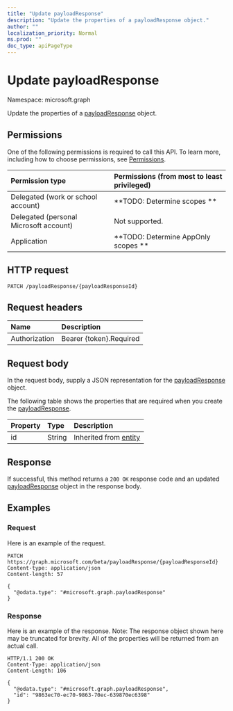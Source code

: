 ```yaml
---
title: "Update payloadResponse"
description: "Update the properties of a payloadResponse object."
author: ""
localization_priority: Normal
ms.prod: ""
doc_type: apiPageType
---
```


# Update payloadResponse

Namespace: microsoft.graph

Update the properties of a [payloadResponse](../resources/payloadresponse.md) object.

## Permissions
One of the following permissions is required to call this API. To learn more, including how to choose permissions, see [Permissions](/concepts/permissions-reference.md).

|Permission type|Permissions (from most to least privileged)|
|:---|:---|
|Delegated (work or school account)|**TODO: Determine scopes **|
|Delegated (personal Microsoft account)|Not supported.|
|Application|**TODO: Determine AppOnly scopes **|

## HTTP request
<!-- {
  "blockType": "ignored"
}
-->
``` http
PATCH /payloadResponse/{payloadResponseId}
```

## Request headers
|Name|Description|
|:---|:---|
|Authorization|Bearer {token}.Required|

## Request body
In the request body, supply a JSON representation for the [payloadResponse](../resources/payloadresponse.md) object.

The following table shows the properties that are required when you create the [payloadResponse](../resources/payloadresponse.md).

|Property|Type|Description|
|:---|:---|:---|
|id|String| Inherited from [entity](../resources/entity.md)|



## Response
If successful, this method returns a `200 OK` response code and an updated [payloadResponse](../resources/payloadresponse.md) object in the response body.

## Examples

### Request
Here is an example of the request.
<!-- {
  "blockType": "request",
  "name": "update_payloadresponse"
}
-->
``` http
PATCH https://graph.microsoft.com/beta/payloadResponse/{payloadResponseId}
Content-type: application/json
Content-length: 57

{
  "@odata.type": "#microsoft.graph.payloadResponse"
}
```

### Response
Here is an example of the response. Note: The response object shown here may be truncated for brevity. All of the properties will be returned from an actual call.
<!-- {
  "blockType": "response",
  "truncated": true
}
-->
``` http
HTTP/1.1 200 OK
Content-Type: application/json
Content-Length: 106

{
  "@odata.type": "#microsoft.graph.payloadResponse",
  "id": "9863ec70-ec70-9863-70ec-639870ec6398"
}
```

